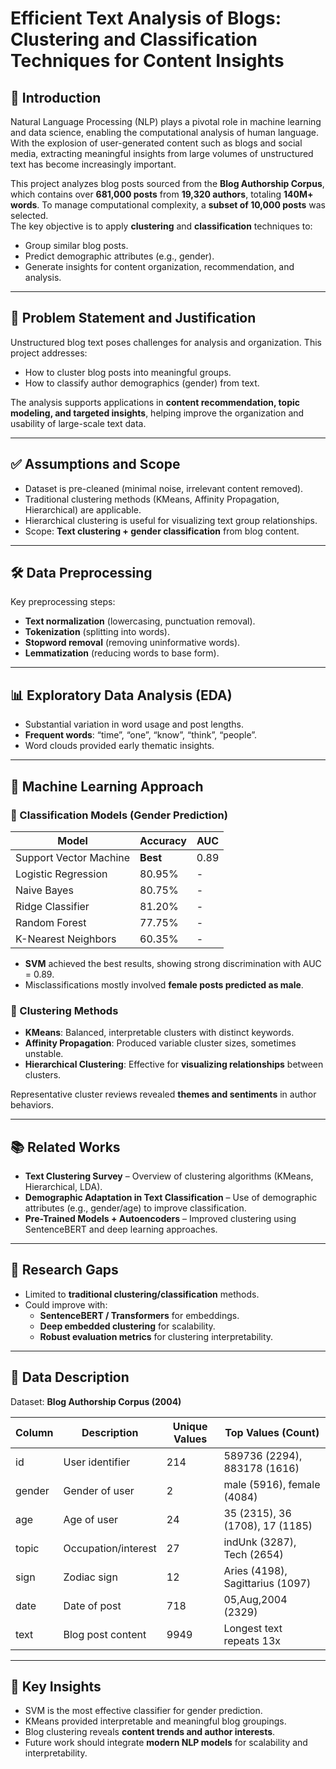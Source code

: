 # Efficient Text Analysis of Blogs: Clustering and Classification Techniques for Content Insights

## 📌 Introduction
Natural Language Processing (NLP) plays a pivotal role in machine learning and data science, enabling the computational analysis of human language. With the explosion of user-generated content such as blogs and social media, extracting meaningful insights from large volumes of unstructured text has become increasingly important.

This project analyzes blog posts sourced from the **Blog Authorship Corpus**, which contains over **681,000 posts** from **19,320 authors**, totaling **140M+ words**. To manage computational complexity, a **subset of 10,000 posts** was selected.  
The key objective is to apply **clustering** and **classification** techniques to:
- Group similar blog posts.
- Predict demographic attributes (e.g., gender).
- Generate insights for content organization, recommendation, and analysis.

---

## 🎯 Problem Statement and Justification
Unstructured blog text poses challenges for analysis and organization. This project addresses:
- How to cluster blog posts into meaningful groups.
- How to classify author demographics (gender) from text.  

The analysis supports applications in **content recommendation, topic modeling, and targeted insights**, helping improve the organization and usability of large-scale text data.

---

## ✅ Assumptions and Scope
- Dataset is pre-cleaned (minimal noise, irrelevant content removed).
- Traditional clustering methods (KMeans, Affinity Propagation, Hierarchical) are applicable.
- Hierarchical clustering is useful for visualizing text group relationships.
- Scope: **Text clustering + gender classification** from blog content.

---

## 🛠️ Data Preprocessing
Key preprocessing steps:
- **Text normalization** (lowercasing, punctuation removal).
- **Tokenization** (splitting into words).
- **Stopword removal** (removing uninformative words).
- **Lemmatization** (reducing words to base form).

---

## 📊 Exploratory Data Analysis (EDA)
- Substantial variation in word usage and post lengths.  
- **Frequent words**: “time”, “one”, “know”, “think”, “people”.  
- Word clouds provided early thematic insights.  

---

## 🤖 Machine Learning Approach

### 🔹 Classification Models (Gender Prediction)
| Model                   | Accuracy | AUC  |
|--------------------------|----------|------|
| Support Vector Machine   | **Best** | 0.89 |
| Logistic Regression      | 80.95%   | -    |
| Naive Bayes              | 80.75%   | -    |
| Ridge Classifier         | 81.20%   | -    |
| Random Forest            | 77.75%   | -    |
| K-Nearest Neighbors      | 60.35%   | -    |

- **SVM** achieved the best results, showing strong discrimination with AUC = 0.89.  
- Misclassifications mostly involved **female posts predicted as male**.

### 🔹 Clustering Methods
- **KMeans**: Balanced, interpretable clusters with distinct keywords.
- **Affinity Propagation**: Produced variable cluster sizes, sometimes unstable.
- **Hierarchical Clustering**: Effective for **visualizing relationships** between clusters.

Representative cluster reviews revealed **themes and sentiments** in author behaviors.

---

## 📚 Related Works
- **Text Clustering Survey** – Overview of clustering algorithms (KMeans, Hierarchical, LDA).  
- **Demographic Adaptation in Text Classification** – Use of demographic attributes (e.g., gender/age) to improve classification.  
- **Pre-Trained Models + Autoencoders** – Improved clustering using SentenceBERT and deep learning approaches.  

---

## 🚧 Research Gaps
- Limited to **traditional clustering/classification** methods.  
- Could improve with:
  - **SentenceBERT / Transformers** for embeddings.
  - **Deep embedded clustering** for scalability.
  - **Robust evaluation metrics** for clustering interpretability.  

---

## 📂 Data Description
Dataset: **Blog Authorship Corpus (2004)**  

| Column  | Description                        | Unique Values | Top Values (Count)         |
|---------|------------------------------------|---------------|-----------------------------|
| id      | User identifier                    | 214           | 589736 (2294), 883178 (1616)|
| gender  | Gender of user                     | 2             | male (5916), female (4084) |
| age     | Age of user                        | 24            | 35 (2315), 36 (1708), 17 (1185) |
| topic   | Occupation/interest                | 27            | indUnk (3287), Tech (2654) |
| sign    | Zodiac sign                        | 12            | Aries (4198), Sagittarius (1097) |
| date    | Date of post                       | 718           | 05,Aug,2004 (2329)         |
| text    | Blog post content                  | 9949          | Longest text repeats 13x   |

---

## 📌 Key Insights
- SVM is the most effective classifier for gender prediction.  
- KMeans provided interpretable and meaningful blog groupings.  
- Blog clustering reveals **content trends and author interests**.  
- Future work should integrate **modern NLP models** for scalability and interpretability.  
